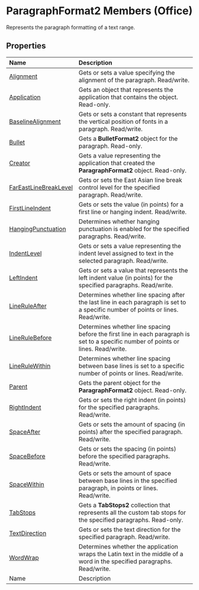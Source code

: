 
# ParagraphFormat2 Members (Office)
Represents the paragraph formatting of a text range.

## Properties



|**Name**|**Description**|
|:-----|:-----|
| [Alignment](8651f8e8-6e4d-f9b6-10b4-8ea3ee634bb4.md)|Gets or sets a value specifying the alignment of the paragraph. Read/write.|
| [Application](2535a031-3fbb-3a86-e8f9-f4a91dd2278c.md)|Gets an object that represents the application that contains the object. Read-only.|
| [BaselineAlignment](498b4f51-ed3b-94f4-2db1-afb02eeced40.md)|Gets or sets a constant that represents the vertical position of fonts in a paragraph. Read/write.|
| [Bullet](b47552ad-3519-b466-eeb8-a15bbeac18f7.md)|Gets a  **BulletFormat2** object for the paragraph. Read-only.|
| [Creator](361e1314-965c-0739-0ef8-f6d07e3db259.md)|Gets a value representing the application that created the  **ParagraphFormat2** object. Read-only.|
| [FarEastLineBreakLevel](c837e6f9-280f-37eb-1d9b-6a28b397429c.md)|Gets or sets the East Asian line break control level for the specified paragraph. Read/write.|
| [FirstLineIndent](5568a8c6-eb55-77b9-63a6-cfa453b1c032.md)|Gets or sets the value (in points) for a first line or hanging indent. Read/write.|
| [HangingPunctuation](9e1219b7-f534-eacf-68de-eef53f427ae3.md)|Determines whether hanging punctuation is enabled for the specified paragraphs. Read/write.|
| [IndentLevel](b0f5f02e-54cb-1518-4d46-0b9740010226.md)|Gets or sets a value representing the indent level assigned to text in the selected paragraph. Read/write.|
| [LeftIndent](cf4a4205-9123-505b-0f75-d021ac188035.md)|Gets or sets a value that represents the left indent value (in points) for the specified paragraphs. Read/write.|
| [LineRuleAfter](f26c1375-13de-eb0b-3446-fb2ce173caad.md)|Determines whether line spacing after the last line in each paragraph is set to a specific number of points or lines. Read/write.|
| [LineRuleBefore](8fff6daa-b7de-f490-6137-efc49c45c8dc.md)|Determines whether line spacing before the first line in each paragraph is set to a specific number of points or lines. Read/write.|
| [LineRuleWithin](356a02e9-cc99-9ab6-4ba3-36b0a6d07542.md)|Determines whether line spacing between base lines is set to a specific number of points or lines. Read/write.|
| [Parent](889a6ae2-63dc-32d9-bffe-a9bd58dbf46b.md)|Gets the parent object for the  **ParagraphFormat2** object. Read-only.|
| [RightIndent](7d5f3301-ab4e-5c68-c37b-8cd51d9715e5.md)|Gets or sets the right indent (in points) for the specified paragraphs. Read/write.|
| [SpaceAfter](f00dff14-9d0b-aff5-c323-c1c71b28c127.md)|Gets or sets the amount of spacing (in points) after the specified paragraph. Read/write.|
| [SpaceBefore](2e028be2-72d2-0101-a148-038957851cf2.md)|Gets or sets the spacing (in points) before the specified paragraphs. Read/write.|
| [SpaceWithin](ef911561-d0ea-e321-4505-a400866f6faf.md)|Gets or sets the amount of space between base lines in the specified paragraph, in points or lines. Read/write.|
| [TabStops](66d32bd6-bfca-83c2-65cb-bf8491aa0af4.md)|Gets a  **TabStops2** collection that represents all the custom tab stops for the specified paragraphs. Read-only.|
| [TextDirection](e1a1ce25-0a6f-7c02-ed11-4af6f44a55f6.md)|Gets or sets the text direction for the specified paragraph. Read/write.|
| [WordWrap](5f81d59a-94aa-0cf7-e81d-4013063ad245.md)|Determines whether the application wraps the Latin text in the middle of a word in the specified paragraphs. Read/write.|
|Name|Description|
